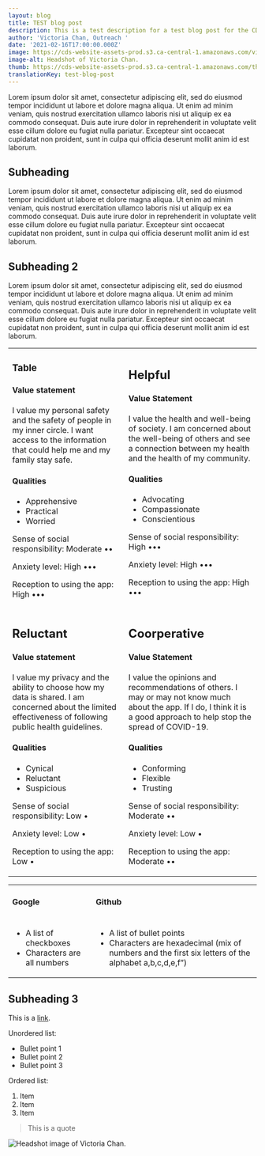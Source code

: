 ```yaml
---
layout: blog
title: TEST blog post
description: This is a test description for a test blog post for the CDS website. 
author: 'Victoria Chan, Outreach '
date: '2021-02-16T17:00:00.000Z'
image: https://cds-website-assets-prod.s3.ca-central-1.amazonaws.com/victoria_chan_639fffb1c6.jpg
image-alt: Headshot of Victoria Chan. 
thumb: https://cds-website-assets-prod.s3.ca-central-1.amazonaws.com/thumbnail_victoria_chan_639fffb1c6.jpg
translationKey: test-blog-post
---
```

Lorem ipsum dolor sit amet, consectetur adipiscing elit, sed do eiusmod tempor incididunt ut labore et dolore magna aliqua. Ut enim ad minim veniam, quis nostrud exercitation ullamco laboris nisi ut aliquip ex ea commodo consequat. Duis aute irure dolor in reprehenderit in voluptate velit esse cillum dolore eu fugiat nulla pariatur. Excepteur sint occaecat cupidatat non proident, sunt in culpa qui officia deserunt mollit anim id est laborum.

## **Subheading**

Lorem ipsum dolor sit amet, consectetur adipiscing elit, sed do eiusmod tempor incididunt ut labore et dolore magna aliqua. Ut enim ad minim veniam, quis nostrud exercitation ullamco laboris nisi ut aliquip ex ea commodo consequat. Duis aute irure dolor in reprehenderit in voluptate velit esse cillum dolore eu fugiat nulla pariatur. Excepteur sint occaecat cupidatat non proident, sunt in culpa qui officia deserunt mollit anim id est laborum.

## **Subheading 2**

Lorem ipsum dolor sit amet, consectetur adipiscing elit, sed do eiusmod tempor incididunt ut labore et dolore magna aliqua. Ut enim ad minim veniam, quis nostrud exercitation ullamco laboris nisi ut aliquip ex ea commodo consequat. Duis aute irure dolor in reprehenderit in voluptate velit esse cillum dolore eu fugiat nulla pariatur. Excepteur sint occaecat cupidatat non proident, sunt in culpa qui officia deserunt mollit anim id est laborum.

<table>
   <tbody>
       <tr>
           <td>
           <h3>Table </h3>
           <h4>Value statement</h4>
           <p>I value my personal safety and the safety of people in my inner circle. I want access to the information that could help me and my family stay safe.</p>
           <h4>Qualities</h4>
           <ul>
             <li>Apprehensive</li>
             <li>Practical</li>
             <li>Worried</li>
           </ul>
           <p><span class="bolded">Sense of social responsibility:</span> Moderate ••</p>
           <p><span class="bolded">Anxiety level:</span> High •••</p>
           <p><span class="bolded">Reception to using the app:</span> High •••</p>
           </td>
           <td>
           <h2>Helpful</h2>
           <h4>Value Statement</h4>
           <p>I value the health and well-being of society. I am concerned about the well-being of others and see a connection between my health and the health of my community.</p>
           <h4>Qualities</h4>
           <ul>
             <li>Advocating</li>
             <li>Compassionate</li>
             <li>Conscientious</li>
           </ul>
           <p><span class="bolded">Sense of social responsibility:</span> High •••</p>
           <p><span class="bolded">Anxiety level:</span> High •••</p>
           <p><span class="bolded">Reception to using the app:</span> High •••</p>
           </td>
       </tr>
      <tr>
           <td>
           <h2>Reluctant</h2>
           <h4>Value statement</h4>
           <p>I value my privacy and the ability to choose how my data is shared. I am concerned about the limited effectiveness of following public health guidelines.</p>
           <h4>Qualities</h4>
           <ul>
             <li>Cynical</li>
             <li>Reluctant </li>
             <li>Suspicious</li>
           </ul>
           <p><span class="bolded">Sense of social responsibility:</span> Low •</p>
           <p><span class="bolded">Anxiety level:</span> Low •</p>
           <p><span class="bolded">Reception to using the app:</span> Low •</p>
           </td>
           <td>
           <h2>Coorperative</h2>
           <h4>Value Statement</h4>
           <p>I value the opinions and recommendations of others. I may or may not know much about the app. If I do, I think it is a good approach to help stop the spread of COVID-19. </p>
           <h4>Qualities</h4>
           <ul>
             <li>Conforming</li>
             <li>Flexible</li>
             <li>Trusting</li>
           </ul>
           <p><span class="bolded">Sense of social responsibility:</span> Moderate ••</p>
           <p><span class="bolded">Anxiety level:</span> Low •</p>
           <p><span class="bolded">Reception to using the app:</span> Moderate ••</p>
           </td>
       </tr>
   </tbody>
</table>

<table>
  <tbody>
      <tr>
          <td>
          <h4 class="bolded">Google</h4>
           </td>
          <td>
          <h4 class="bolded">Github</h4>
          </td>
      </tr>
      <tr>
          <td>
          <ul>
             <li>A list of checkboxes</li>
             <li>Characters are all numbers</li>
          </ul>
           </td>
         <td>
          <ul>
             <li>A list of bullet points</li>
             <li>Characters are hexadecimal (mix of numbers and the first six letters of the alphabet a,b,c,d,e,f”)</li>
          </ul>
           </td>
      </tr>
  </tbody>
</table>


## **Subheading 3**
This is a [link](https://digital.canada.ca/). 

Unordered list:
- Bullet point 1
- Bullet point 2
- Bullet point 3

Ordered list: 
1. Item
2. Item
3. Item

> This is a quote

![Headshot image of Victoria Chan.](https://cds-website-assets-prod.s3.ca-central-1.amazonaws.com/victoria_chan_639fffb1c6.jpg)
